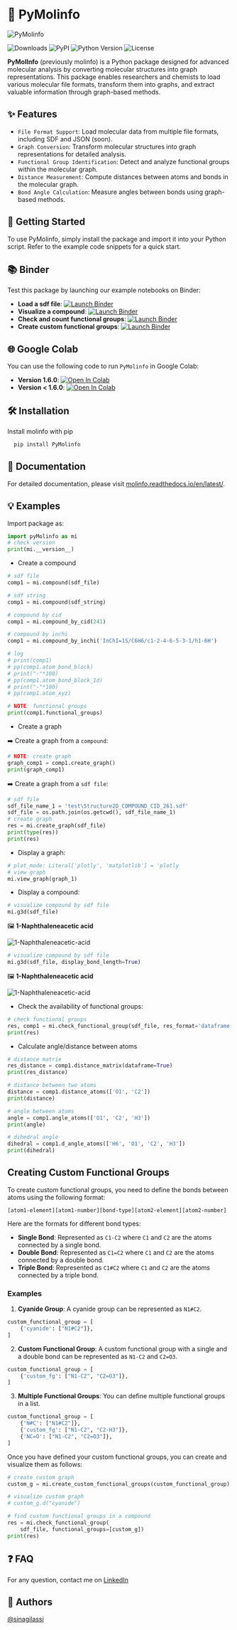# 🌟 PyMolinfo

![PyMolinfo](https://drive.google.com/uc?export=view&id=1VZz79YQbWXMosfUwGBeTrTdHIiOXt_Ps)

![Downloads](https://img.shields.io/pypi/dm/PyMolinfo) ![PyPI](https://img.shields.io/pypi/v/PyMolinfo) ![Python Version](https://img.shields.io/pypi/pyversions/PyMolinfo.svg) ![License](https://img.shields.io/pypi/l/PyMolinfo)

**PyMolInfo** (previously molinfo) is a Python package designed for advanced molecular analysis by converting molecular structures into graph representations. This package enables researchers and chemists to load various molecular file formats, transform them into graphs, and extract valuable information through graph-based methods.

## ✨ Features

* `File Format Support`: Load molecular data from multiple file formats, including SDF and JSON (soon).
* `Graph Conversion`: Transform molecular structures into graph representations for detailed analysis.
* `Functional Group Identification`: Detect and analyze functional groups within the molecular graph.
* `Distance Measurement`: Compute distances between atoms and bonds in the molecular graph.
* `Bond Angle Calculation`: Measure angles between bonds using graph-based methods.

## 🚀 Getting Started

To use PyMolinfo, simply install the package and import it into your Python script. Refer to the example code snippets for a quick start.

## 📚 Binder

Test this package by launching our example notebooks on Binder:

- **Load a sdf file**: [![Launch Binder](https://mybinder.org/badge_logo.svg)](https://mybinder.org/v2/gh/sinagilassi/Molinfo/cb4f3c4b58501786da3dc5a2413a67720f01d579?urlpath=lab%2Ftree%2Fnotebook%2Fdoc-1.ipynb)
- **Visualize a compound**: [![Launch Binder](https://mybinder.org/badge_logo.svg)](https://mybinder.org/v2/gh/sinagilassi/Molinfo/cb4f3c4b58501786da3dc5a2413a67720f01d579?urlpath=lab%2Ftree%2Fnotebook%2Fdoc-2.ipynb)
- **Check and count functional groups**: [![Launch Binder](https://mybinder.org/badge_logo.svg)](https://mybinder.org/v2/gh/sinagilassi/Molinfo/cb4f3c4b58501786da3dc5a2413a67720f01d579?urlpath=lab%2Ftree%2Fnotebook%2Fdoc-3.ipynb)
- **Create custom functional groups**: [![Launch Binder](https://mybinder.org/badge_logo.svg)](https://mybinder.org/v2/gh/sinagilassi/Molinfo/cb4f3c4b58501786da3dc5a2413a67720f01d579?urlpath=lab%2Ftree%2Fnotebook%2Fdoc-4.ipynb)

## 🌐 Google Colab

You can use the following code to run `PyMolinfo` in Google Colab:

- **Version 1.6.0**: [![Open In Colab](https://colab.research.google.com/assets/colab-badge.svg)](https://colab.research.google.com/drive/1-mkVbXbznEJGeKWdQKtJT8xkWb2Bcvw_?usp=sharing)
- **Version < 1.6.0**: [![Open In Colab](https://colab.research.google.com/assets/colab-badge.svg)](https://colab.research.google.com/drive/1rQXg92p_jxviVfKJFf_-1qQwmOgrMLUD?usp=sharing)

## 🛠️ Installation

Install molinfo with pip

```python
  pip install PyMolinfo
```

## 📖 Documentation

For detailed documentation, please visit [molinfo.readthedocs.io/en/latest/](https://molinfo.readthedocs.io/en/latest/).

## 💡 Examples

Import package as:

```python
import pyMolinfo as mi
# check version
print(mi.__version__)
```

* Create a compound

```python
# sdf file
comp1 = mi.compound(sdf_file)

# sdf string
comp1 = mi.compound(sdf_string)

# compound by cid
comp1 = mi.compound_by_cid(241)

# compound by inchi
comp1 = mi.compound_by_inchi('InChI=1S/C6H6/c1-2-4-6-5-3-1/h1-6H')

# log
# print(comp1)
# pp(comp1.atom_bond_block)
# print("-"*100)
# pp(comp1.atom_bond_block_1d)
# print("-"*100)
# pp(comp1.atom_xyz)

# NOTE: functional groups
print(comp1.functional_groups)
```

* Create a graph

➡️ Create a graph from a `compound`:

```python
# NOTE: create graph
graph_comp1 = comp1.create_graph()
print(graph_comp1)
```

➡️ Create a graph from a `sdf file`:

```python
# sdf file
sdf_file_name_1 = 'test\Structure2D_COMPOUND_CID_261.sdf'
sdf_file = os.path.join(os.getcwd(), sdf_file_name_1)
# create graph
res = mi.create_graph(sdf_file)
print(type(res))
print(res)
```

* Display a graph:

```python
# plot_mode: Literal['plotly', 'matplotlib'] = 'plotly
# view graph
mi.view_graph(graph_1)
```

* Display a compound:

```python
# visualize compound by sdf file
mi.g3d(sdf_file)
```

🖼️ **1-Naphthaleneacetic acid**

![1-Naphthaleneacetic-acid](/statics/1-Naphthaleneacetic%20acid-1.png)

```python
# visualize compound by sdf file
mi.g3d(sdf_file, display_bond_length=True)
```

🖼️ **1-Naphthaleneacetic acid**

![1-Naphthaleneacetic-acid](/statics/1-Naphthaleneacetic%20acid-2.png)

* Check the availability of functional groups:

```python
# check functional groups
res, comp1 = mi.check_functional_group(sdf_file, res_format='dataframe')
print(res)
```

* Calculate angle/distance between atoms

```python
# distance matrix
res_distance = comp1.distance_matrix(dataframe=True)
print(res_distance)

# distance between two atoms
distance = comp1.distance_atoms(['O1', 'C2'])
print(distance)

# angle between atoms
angle = comp1.angle_atoms(['O1', 'C2', 'H3'])
print(angle)

# dihedral angle
dihedral = comp1.d_angle_atoms(['H6', 'O1', 'C2', 'H3'])
print(dihedral)
```

## Creating Custom Functional Groups

To create custom functional groups, you need to define the bonds between atoms using the following format:

`[atom1-element][atom1-number][bond-type][atom2-element][atom2-number]`

Here are the formats for different bond types:

- **Single Bond**: Represented as `C1-C2` where `C1` and `C2` are the atoms connected by a single bond.
- **Double Bond**: Represented as `C1=C2` where `C1` and `C2` are the atoms connected by a double bond.
- **Triple Bond**: Represented as `C1#C2` where `C1` and `C2` are the atoms connected by a triple bond.

### Examples

1. **Cyanide Group**: A cyanide group can be represented as `N1#C2`.

```python
custom_functional_group = [
    {'cyanide': ["N1#C2"]},
]
```

2. **Custom Functional Group**: A custom functional group with a single and a double bond can be represented as `N1-C2` and `C2=O3`.

```python
custom_functional_group = [
    {'custom_fg': ["N1-C2", "C2=O3"]},
]
```

3. **Multiple Functional Groups**: You can define multiple functional groups in a list.

```python
custom_functional_group = [
    {'N#C': ["N1#C2"]},
    {'custom_fg': ["N1-C2", "C2-H3"]},
    {'NC=O': ["N1-C2", "C2=O3"]},
]
```

Once you have defined your custom functional groups, you can create and visualize them as follows:

```python
# create custom graph
custom_g = mi.create_custom_functional_groups(custom_functional_group)

# visualize custom graph
# custom_g.d("cyanide")

# find custom functional groups in a compound
res = mi.check_functional_group(
    sdf_file, functional_groups=[custom_g])
print(res)
```

## ❓ FAQ

For any question, contact me on [LinkedIn](https://www.linkedin.com/in/sina-gilassi/)

## 👥 Authors

[@sinagilassi](https://www.github.com/sinagilassi)
